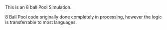 This is an 8 ball Pool Simulation.

8 Ball Pool code originally done completely in processing, however the logic is transferrable to most languages. 
